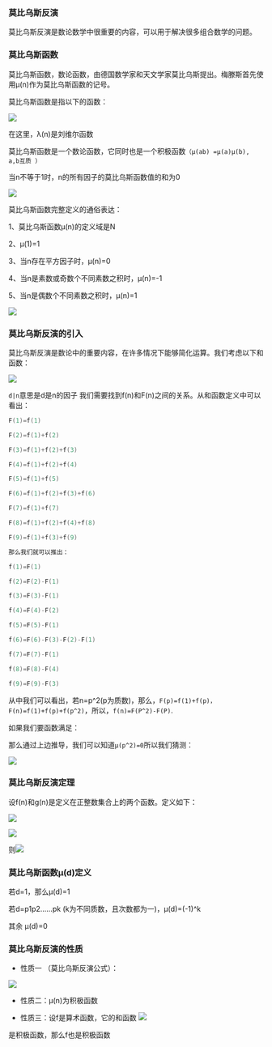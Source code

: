 <!--more-->
### 莫比乌斯反演 ###
莫比乌斯反演是数论数学中很重要的内容，可以用于解决很多组合数学的问题。

### 莫比乌斯函数

莫比乌斯函数，数论函数，由德国数学家和天文学家莫比乌斯提出。梅滕斯首先使用μ(n)作为莫比乌斯函数的记号。

莫比乌斯函数是指以下的函数：

![](http://i.imgur.com/2DkolzQ.png)

在这里，λ(n)是刘维尔函数

莫比乌斯函数是一个数论函数，它同时也是一个积极函数`（μ(ab) =μ(a)μ(b), a,b互质 ）`

当n不等于1时，n的所有因子的莫比乌斯函数值的和为0

![](http://i.imgur.com/UolVfF3.png)

莫比乌斯函数完整定义的通俗表达：

1、莫比乌斯函数μ(n)的定义域是N

2、μ(1)=1

3、当n存在平方因子时，μ(n)=0

4、当n是素数或奇数个不同素数之积时，μ(n)=-1

5、当n是偶数个不同素数之积时，μ(n)=1

![](http://i.imgur.com/cuTmDdJ.png)

### 莫比乌斯反演的引入

莫比乌斯反演是数论中的重要内容，在许多情况下能够简化运算。我们考虑以下和函数：

![](http://i.imgur.com/CyrxOgW.png)

`d|n`意思是d是n的因子
我们需要找到f(n)和F(n)之间的关系。从和函数定义中可以看出：

```cpp
F(1)=f(1)

F(2)=f(1)+f(2)

F(3)=f(1)+f(2)+f(3)

F(4)=f(1)+f(2)+f(4)

F(5)=f(1)+f(5)

F(6)=f(1)+f(2)+f(3)+f(6)

F(7)=f(1)+f(7)

F(8)=f(1)+f(2)+f(4)+f(8)

F(9)=f(1)+f(3)+f(9)

那么我们就可以推出：

f(1)=F(1)

f(2)=F(2)-F(1)

f(3)=F(3)-F(1)

f(4)=F(4)-F(2)

f(5)=F(5)-F(1)

f(6)=F(6)-F(3)-F(2)-F(1)

f(7)=F(7)-F(1)

f(8)=F(8)-F(4)

f(9)=F(9)-F(3)
```

从中我们可以看出，若n=p^2(p为质数)，那么，`F(p)=f(1)+f(p)，F(n)=f(1)+f(p)+f(p^2)`，所以，`f(n)=F(P^2)-F(P)`.

如果我们要函数满足：

那么通过上边推导，我们可以知道`μ(p^2)=0`所以我们猜测：

![](http://i.imgur.com/oj6sUNp.png)

### 莫比乌斯反演定理

设f(n)和g(n)是定义在正整数集合上的两个函数。定义如下：

![](http://i.imgur.com/JNsAHyg.png)

![](http://i.imgur.com/IMS7Ao3.png)


则![](http://i.imgur.com/qJLsmma.png)

### 莫比乌斯函数μ(d)定义

若d=1，那么μ(d)=1

若d=p1p2……pk (k为不同质数，且次数都为一)，μ(d)=(-1)^k

其余 μ(d)=0

### 莫比乌斯反演的性质

- 性质一 （莫比乌斯反演公式）：

![](http://i.imgur.com/redJNot.png)

- 性质二：μ(n)为积极函数

- 性质三：设f是算术函数，它的和函数
![](http://i.imgur.com/StHMGoo.png) 

是积极函数，那么f也是积极函数